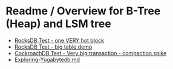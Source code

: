 # Readme / Overview for B-Tree (Heap) and LSM tree 

* [RocksDB Test - one VERY hot block](Rocky-Test-one-VERY-hot-block.md)
* [RocksDB Test - big table demo](rocksdb-big-table-demo.md)
* [CockroachDB Test - Very big transaction - compaction spike](crdb-compaction-spike.md)
* [Exploring-Yugabytedb.md](Exploring-Yugabytedb.md)

